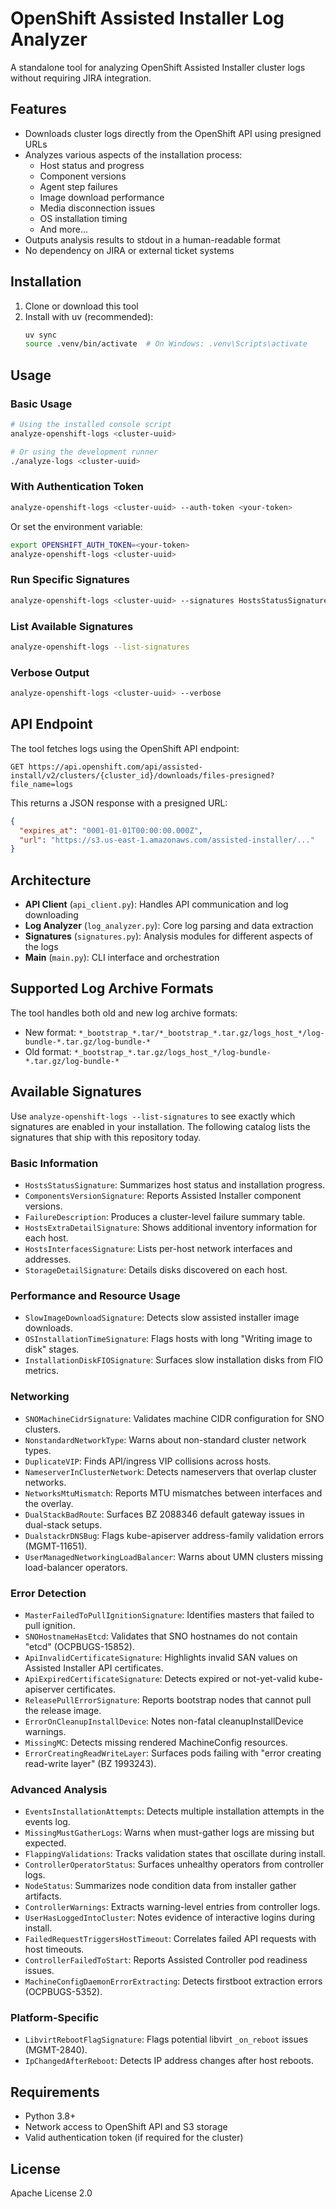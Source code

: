 # OpenShift Assisted Installer Log Analyzer

A standalone tool for analyzing OpenShift Assisted Installer cluster logs without requiring JIRA integration.

## Features

- Downloads cluster logs directly from the OpenShift API using presigned URLs
- Analyzes various aspects of the installation process:
  - Host status and progress
  - Component versions
  - Agent step failures
  - Image download performance
  - Media disconnection issues
  - OS installation timing
  - And more...
- Outputs analysis results to stdout in a human-readable format
- No dependency on JIRA or external ticket systems

## Installation

1. Clone or download this tool
2. Install with uv (recommended):
   ```bash
   uv sync
   source .venv/bin/activate  # On Windows: .venv\Scripts\activate
   ```

## Usage

### Basic Usage

```bash
# Using the installed console script
analyze-openshift-logs <cluster-uuid>

# Or using the development runner
./analyze-logs <cluster-uuid>
```

### With Authentication Token

```bash
analyze-openshift-logs <cluster-uuid> --auth-token <your-token>
```

Or set the environment variable:
```bash
export OPENSHIFT_AUTH_TOKEN=<your-token>
analyze-openshift-logs <cluster-uuid>
```

### Run Specific Signatures

```bash
analyze-openshift-logs <cluster-uuid> --signatures HostsStatusSignature EventsInstallationAttempts
```

### List Available Signatures

```bash
analyze-openshift-logs --list-signatures
```

### Verbose Output

```bash
analyze-openshift-logs <cluster-uuid> --verbose
```

## API Endpoint

The tool fetches logs using the OpenShift API endpoint:
```
GET https://api.openshift.com/api/assisted-install/v2/clusters/{cluster_id}/downloads/files-presigned?file_name=logs
```

This returns a JSON response with a presigned URL:
```json
{
  "expires_at": "0001-01-01T00:00:00.000Z",
  "url": "https://s3.us-east-1.amazonaws.com/assisted-installer/..."
}
```

## Architecture

- **API Client** (`api_client.py`): Handles API communication and log downloading
- **Log Analyzer** (`log_analyzer.py`): Core log parsing and data extraction
- **Signatures** (`signatures.py`): Analysis modules for different aspects of the logs
- **Main** (`main.py`): CLI interface and orchestration

## Supported Log Archive Formats

The tool handles both old and new log archive formats:
- New format: `*_bootstrap_*.tar/*_bootstrap_*.tar.gz/logs_host_*/log-bundle-*.tar.gz/log-bundle-*`
- Old format: `*_bootstrap_*.tar.gz/logs_host_*/log-bundle-*.tar.gz/log-bundle-*`

## Available Signatures

Use `analyze-openshift-logs --list-signatures` to see exactly which signatures are enabled in your installation. The following catalog lists the signatures that ship with this repository today.

### Basic Information

- `HostsStatusSignature`: Summarizes host status and installation progress.
- `ComponentsVersionSignature`: Reports Assisted Installer component versions.
- `FailureDescription`: Produces a cluster-level failure summary table.
- `HostsExtraDetailSignature`: Shows additional inventory information for each host.
- `HostsInterfacesSignature`: Lists per-host network interfaces and addresses.
- `StorageDetailSignature`: Details disks discovered on each host.

### Performance and Resource Usage

- `SlowImageDownloadSignature`: Detects slow assisted installer image downloads.
- `OSInstallationTimeSignature`: Flags hosts with long "Writing image to disk" stages.
- `InstallationDiskFIOSignature`: Surfaces slow installation disks from FIO metrics.

### Networking

- `SNOMachineCidrSignature`: Validates machine CIDR configuration for SNO clusters.
- `NonstandardNetworkType`: Warns about non-standard cluster network types.
- `DuplicateVIP`: Finds API/ingress VIP collisions across hosts.
- `NameserverInClusterNetwork`: Detects nameservers that overlap cluster networks.
- `NetworksMtuMismatch`: Reports MTU mismatches between interfaces and the overlay.
- `DualStackBadRoute`: Surfaces BZ 2088346 default gateway issues in dual-stack setups.
- `DualstackrDNSBug`: Flags kube-apiserver address-family validation errors (MGMT-11651).
- `UserManagedNetworkingLoadBalancer`: Warns about UMN clusters missing load-balancer operators.

### Error Detection

- `MasterFailedToPullIgnitionSignature`: Identifies masters that failed to pull ignition.
- `SNOHostnameHasEtcd`: Validates that SNO hostnames do not contain "etcd" (OCPBUGS-15852).
- `ApiInvalidCertificateSignature`: Highlights invalid SAN values on Assisted Installer API certificates.
- `ApiExpiredCertificateSignature`: Detects expired or not-yet-valid kube-apiserver certificates.
- `ReleasePullErrorSignature`: Reports bootstrap nodes that cannot pull the release image.
- `ErrorOnCleanupInstallDevice`: Notes non-fatal cleanupInstallDevice warnings.
- `MissingMC`: Detects missing rendered MachineConfig resources.
- `ErrorCreatingReadWriteLayer`: Surfaces pods failing with "error creating read-write layer" (BZ 1993243).

### Advanced Analysis

- `EventsInstallationAttempts`: Detects multiple installation attempts in the events log.
- `MissingMustGatherLogs`: Warns when must-gather logs are missing but expected.
- `FlappingValidations`: Tracks validation states that oscillate during install.
- `ControllerOperatorStatus`: Surfaces unhealthy operators from controller logs.
- `NodeStatus`: Summarizes node condition data from installer gather artifacts.
- `ControllerWarnings`: Extracts warning-level entries from controller logs.
- `UserHasLoggedIntoCluster`: Notes evidence of interactive logins during install.
- `FailedRequestTriggersHostTimeout`: Correlates failed API requests with host timeouts.
- `ControllerFailedToStart`: Reports Assisted Controller pod readiness issues.
- `MachineConfigDaemonErrorExtracting`: Detects firstboot extraction errors (OCPBUGS-5352).

### Platform-Specific

- `LibvirtRebootFlagSignature`: Flags potential libvirt `_on_reboot` issues (MGMT-2840).
- `IpChangedAfterReboot`: Detects IP address changes after host reboots.

## Requirements

- Python 3.8+
- Network access to OpenShift API and S3 storage
- Valid authentication token (if required for the cluster)

## License

Apache License 2.0
